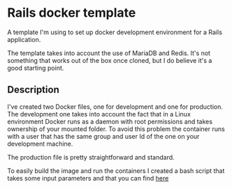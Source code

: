 # Rails docker template
A template I'm  using to set up docker development environment for a Rails application.

The template takes into account the use of MariaDB and Redis. It's not something
that works out of the box once cloned, but I do believe it's a good starting point.

## Description

I've created two Docker files, one for development and one for production.
The development one takes into account the fact that in a Linux environment Docker runs as a daemon with root permissions and takes ownership of your mounted folder.
To avoid this problem the container runs with a user that has the same group and user Id of the one on your development machine.

The production file is pretty straightforward and standard.

To easily build the image and run the containers I created a bash script that takes some input parameters and that you can find [here](scripts/build.sh)
